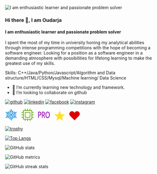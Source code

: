 ![I am enthusiastic learner and passionate problem solver](https://media.istockphoto.com/id/537331500/photo/programming-code-abstract-technology-background-of-software-deve.jpg?s=612x612&w=0&k=20&c=jlYes8ZfnCmD0lLn-vKvzQoKXrWaEcVypHnB5MuO-g8=)
### Hi there 👋, I am Oudarja 
#### I am enthusiastic learner and passionate problem solver

I spent the most of my time in university honing my analytical abilities through
intense programming competitions with the hope of becoming a software
engineer. Looking for a position as a software engineer in a demanding atmosphere with possibilities for lifelong learning to make the greatest use of
my skills.

Skills: C++/Java/Python/Javascript/Algorithm and Data structure/HTML/CSS/Mysql/Machine learning/ Data Science

- 🌱 I’m currently learning new technology and framework. 
- 👯 I’m looking to collaborate on github 


[<img src='https://cdn.jsdelivr.net/npm/simple-icons@3.0.1/icons/github.svg' alt='github' height='40'>](https://github.com/oudarja)  [<img src='https://cdn.jsdelivr.net/npm/simple-icons@3.0.1/icons/linkedin.svg' alt='linkedin' height='40'>](https://www.linkedin.com/in/oudarja002/)  [<img src='https://cdn.jsdelivr.net/npm/simple-icons@3.0.1/icons/facebook.svg' alt='facebook' height='40'>](https://www.facebook.com/oudarjabarman.tanmoy/)  [<img src='https://cdn.jsdelivr.net/npm/simple-icons@3.0.1/icons/instagram.svg' alt='instagram' height='40'>](https://www.instagram.com/oudarja/)  

<a href='https://archiveprogram.github.com/'><img src='https://raw.githubusercontent.com/acervenky/animated-github-badges/master/assets/acbadge.gif' width='40' height='40'></a> <a href='https://docs.github.com/en/developers'><img src='https://raw.githubusercontent.com/acervenky/animated-github-badges/master/assets/devbadge.gif' width='40' height='40'></a> <a href='https://github.com/pricing'><img src='https://raw.githubusercontent.com/acervenky/animated-github-badges/master/assets/pro.gif' width='40' height='40'></a> <a href='https://stars.github.com/'><img src='https://raw.githubusercontent.com/acervenky/animated-github-badges/master/assets/starbadge.gif' width='35' height='35'></a> <a href='https://docs.github.com/en/github/supporting-the-open-source-community-with-github-sponsors'><img src='https://raw.githubusercontent.com/acervenky/animated-github-badges/master/assets/sponsorbadge.gif' width='35' height='35'></a> 

[![trophy](https://github-profile-trophy.vercel.app/?username=oudarja)](https://github.com/ryo-ma/github-profile-trophy)

[![Top Langs](https://github-readme-stats.vercel.app/api/top-langs/?username=oudarja)](https://github.com/anuraghazra/github-readme-stats)

![GitHub stats](https://github-readme-stats.vercel.app/api?username=oudarja&show_icons=true)  

![GitHub metrics](https://metrics.lecoq.io/oudarja)  

![GitHub streak stats](https://streak-stats.demolab.com/?user=oudarja)  

